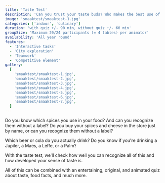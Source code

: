 ```yaml
---
title: 'Taste Test'
description: 'Can you trust your taste buds? Who makes the best use of taste, smell, and touch?'
image: 'smaaktest/smaaktest-1.jpg'
categories: ['indoor', 'culinary']
duration: 'with quiz +/- 90 min, without quiz +/- 60 min'
groupSize: 'Maximum 20/24 participants (= 4 tables) per animator'
availability: 'All year round'
features:
  - 'Interactive tasks'
  - 'City exploration'
  - 'Teamwork'
  - 'Competitive element'
gallery:
  [
    'smaaktest/smaaktest-1.jpg',
    'smaaktest/smaaktest-2.jpg',
    'smaaktest/smaaktest-3.jpg',
    'smaaktest/smaaktest-4.jpg',
    'smaaktest/smaaktest-5.jpg',
    'smaaktest/smaaktest-6.jpg',
    'smaaktest/smaaktest-7.jpg',
  ]
---
```


Do you know which spices you use in your food? And can you recognize them without a label?
Do you buy your spices and cheese in the store just by name, or can you recognize them without a label?

Which beer or cola do you actually drink? Do you know if you're drinking a Jupiler, a Maes, a Leffe, or a Palm?

With the taste test, we'll check how well you can recognize all of this and how developed your sense of taste is.

All of this can be combined with an entertaining, original, and animated quiz about taste, food facts, and much more.
